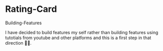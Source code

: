 # Rating-Card
Building-Features

I have decided to build features my self rather than building features using tutotials from youtube and other platforms and this is a first step in that direction ✌🏻.
